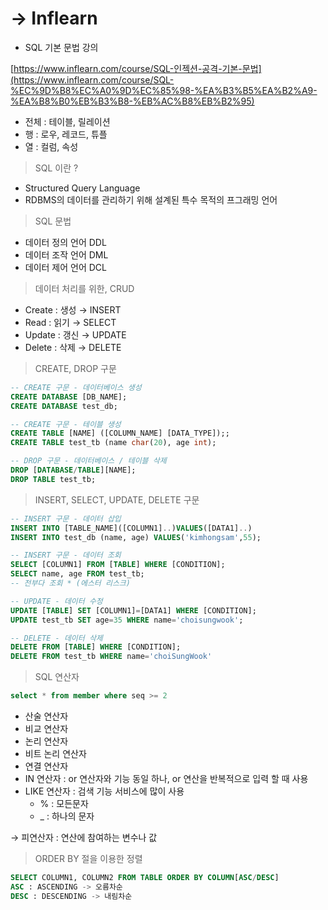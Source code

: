 # → Inflearn

- SQL 기본 문법 강의

[https://www.inflearn.com/course/SQL-인젝션-공격-기본-문법](https://www.inflearn.com/course/SQL-%EC%9D%B8%EC%A0%9D%EC%85%98-%EA%B3%B5%EA%B2%A9-%EA%B8%B0%EB%B3%B8-%EB%AC%B8%EB%B2%95)

- 전체 : 테이블, 릴레이션
- 행 : 로우, 레코드, 튜플
- 열 : 컬럼, 속성

> SQL 이란 ?
> 
- Structured Query Language
- RDBMS의 데이터를 관리하기 위해 설계된 특수 목적의 프그래밍 언어

> SQL 문법
> 
- 데이터 정의 언어 DDL
- 데이터 조작 언어 DML
- 데이터 제어 언어 DCL

> 데이터 처리를 위한, CRUD
> 
- Create : 생성 → INSERT
- Read : 읽기 → SELECT
- Update : 갱신 → UPDATE
- Delete : 삭제 → DELETE

> CREATE, DROP 구문
> 

```sql
-- CREATE 구문 - 데이터베이스 생성
CREATE DATABASE [DB_NAME];
CREATE DATABASE test_db;
```

```sql
-- CREATE 구문 - 테이블 생성
CREATE TABLE [NAME] ([COLUMN_NAME] [DATA_TYPE]);;
CREATE TABLE test_tb (name char(20), age int);
```

```sql
-- DROP 구문 - 데이터베이스 / 테이블 삭제
DROP [DATABASE/TABLE][NAME];
DROP TABLE test_tb;
```

> INSERT, SELECT, UPDATE, DELETE 구문
> 

```sql
-- INSERT 구문 - 데이터 삽입
INSERT INTO [TABLE_NAME]([COLUMN1]..)VALUES([DATA1]..)
INSERT INTO test_db (name, age) VALUES('kimhongsam',55);
```

```sql
-- INSERT 구문 - 데이터 조회
SELECT [COLUMN1] FROM [TABLE] WHERE [CONDITION];
SELECT name, age FROM test_tb;
-- 전부다 조회 * (에스터 리스크)
```

```sql
-- UPDATE - 데이터 수정
UPDATE [TABLE] SET [COLUMN1]=[DATA1] WHERE [CONDITION];
UPDATE test_tb SET age=35 WHERE name='choisungwook';
```

```sql
-- DELETE - 데이터 삭제
DELETE FROM [TABLE] WHERE [CONDITION];
DELETE FROM test_tb WHERE name='choiSungWook'
```

> SQL 연산자
> 

```sql
select * from member where seq >= 2
```

- 산술 연산자
- 비교 연산자
- 논리 연산자
- 비트 논리 연산자
- 연결 연산자
- IN 연산자 : or 연산자와 기능 동일 하나, or 연산을 반복적으로 입력 할 때 사용
- LIKE 연산자 : 검색 기능 서비스에 많이 사용
    - % : 모든문자
    - _ : 하나의 문자

→ 피연산자 : 연산에 참여하는 변수나 값

> ORDER BY 절을 이용한 정렬
>
```sql
SELECT COLUMN1, COLUMN2 FROM TABLE ORDER BY COLUMN[ASC/DESC]
ASC : ASCENDING -> 오름차순
DESC : DESCENDING -> 내림차순 
```
